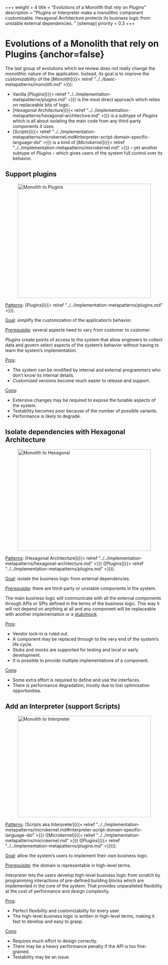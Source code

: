 +++
weight = 4
title = "Evolutions of a Monolith that rely on Plugins"
description = "Plugins or Interpreter make a monolithic component customizable. Hexagonal Architecture protects its business logic from unstable external dependencies. "
[sitemap]
  priority = 0.3
+++

# Evolutions of a Monolith that rely on Plugins {anchor=false}

The last group of evolutions which we review does not really change the monolithic nature of the application\. Instead, its goal is to improve the *customizability* of the [*Monolith*]({{< relref "../../basic-metapatterns/monolith.md" >}}):

- Vanilla [*Plugins*]({{< relref "../../implementation-metapatterns/plugins.md" >}}) is the most direct approach which relies on replaceable bits of logic\.
- [*Hexagonal Architecture*]({{< relref "../../implementation-metapatterns/hexagonal-architecture.md" >}}) is a subtype of *Plugins* which is all about isolating the main code from any third\-party components it uses\.
- [*Scripts*]({{< relref "../../implementation-metapatterns/microkernel.md#interpreter-script-domain-specific-language-dsl" >}}) is a kind of [*Microkernel*]({{< relref "../../implementation-metapatterns/microkernel.md" >}}) – yet another subtype of *Plugins* – which gives users of the system full control over its behavior\.


## Support plugins

<figure>
<a href="/diagrams/Evolutions/Monolith/Monolith%20to%20Plugins.png">
<picture>
<source srcset="/diagrams/Evolutions/Monolith/Monolith%20to%20Plugins.svg" media="(prefers-color-scheme: light)"/>
<source srcset="/diagrams/Evolutions/Monolith/Monolith%20to%20Plugins.dark.svg" media="(prefers-color-scheme: dark)"/>
<img src="/diagrams/Evolutions/Monolith/Monolith%20to%20Plugins.png" alt="Monolith to Plugins" loading="lazy" width="1003" height="363" style="width:100%"/>
</picture>
</a>
</figure>

<ins>Patterns</ins>: [Plugins]({{< relref "../../implementation-metapatterns/plugins.md" >}})\.

<ins>Goal</ins>: simplify the customization of the application’s behavior\.

<ins>Prerequisite</ins>: several aspects need to vary from customer to customer\.

*Plugins* create points of access to the system that allow engineers to collect data and govern select aspects of the system’s behavior without having to learn the system’s implementation\.

<ins>Pros</ins>: 

- The system can be modified by internal and external programmers who don’t know its internal details\.
- Customized versions become much easier to release and support\.


<ins>Cons</ins>: 

- Extensive changes may be required to expose the tunable aspects of the system\.
- Testability becomes poor because of the number of possible variants\.
- Performance is likely to degrade\.


## Isolate dependencies with Hexagonal Architecture

<figure>
<a href="/diagrams/Evolutions/Monolith/Monolith%20to%20Hexagonal.png">
<picture>
<source srcset="/diagrams/Evolutions/Monolith/Monolith%20to%20Hexagonal.svg" media="(prefers-color-scheme: light)"/>
<source srcset="/diagrams/Evolutions/Monolith/Monolith%20to%20Hexagonal.dark.svg" media="(prefers-color-scheme: dark)"/>
<img src="/diagrams/Evolutions/Monolith/Monolith%20to%20Hexagonal.png" alt="Monolith to Hexagonal" loading="lazy" width="1007" height="323" style="width:100%"/>
</picture>
</a>
</figure>

<ins>Patterns</ins>: [Hexagonal Architecture]({{< relref "../../implementation-metapatterns/hexagonal-architecture.md" >}}) \([Plugins]({{< relref "../../implementation-metapatterns/plugins.md" >}})\)\.

<ins>Goal</ins>: isolate the business logic from external dependencies\.

<ins>Prerequisite</ins>: there are third\-party or unstable components in the system\.

The main business logic will communicate with all the external components through APIs or SPIs defined in the terms of the business logic\. This way it will not depend on anything at all and any component will be replaceable with another implementation or a [stub/mock](https://stackoverflow.com/questions/3459287/whats-the-difference-between-a-mock-stub)\.

<ins>Pros</ins>: 

- Vendor lock\-in is ruled out\.
- A component may be replaced through to the very end of the system’s life cycle\.
- Stubs and mocks are supported for testing and local or early development\.
- It is possible to provide multiple implementations of a component\.


<ins>Cons</ins>: 

- Some extra effort is required to define and use the interfaces\.
- There is performance degradation, mostly due to lost optimization opportunities\.


## Add an Interpreter \(support Scripts\)

<figure>
<a href="/diagrams/Evolutions/Monolith/Monolith%20to%20Interpreter.png">
<picture>
<source srcset="/diagrams/Evolutions/Monolith/Monolith%20to%20Interpreter.svg" media="(prefers-color-scheme: light)"/>
<source srcset="/diagrams/Evolutions/Monolith/Monolith%20to%20Interpreter.dark.svg" media="(prefers-color-scheme: dark)"/>
<img src="/diagrams/Evolutions/Monolith/Monolith%20to%20Interpreter.png" alt="Monolith to Interpreter" loading="lazy" width="1087" height="323" style="width:100%"/>
</picture>
</a>
</figure>

<ins>Patterns</ins>: [Scripts aka Interpreter]({{< relref "../../implementation-metapatterns/microkernel.md#interpreter-script-domain-specific-language-dsl" >}}) \([Microkernel]({{< relref "../../implementation-metapatterns/microkernel.md" >}}) \([Plugins]({{< relref "../../implementation-metapatterns/plugins.md" >}})\)\)\.

<ins>Goal</ins>: allow the system’s users to implement their own business logic\.

<ins>Prerequisite</ins>: the domain is representable in high\-level terms\.

*Interpreter* lets the users develop high\-level business logic from scratch by programming interactions of pre\-defined building blocks which are implemented in the core of the system\. That provides unparalleled flexibility at the cost of performance and design complexity\.

<ins>Pros</ins>: 

- Perfect flexibility and customizability for every user\.
- The high\-level business logic is written in high\-level terms, making it fast to develop and easy to grasp\.


<ins>Cons</ins>: 

- Requires much effort to design correctly\.
- There may be a heavy performance penalty if the API is too fine\-grained\.
- Testability may be an issue\.
